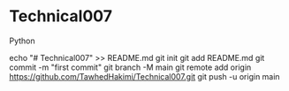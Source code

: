 # Technical007
Python


echo "# Technical007" >> README.md
git init
git add README.md
git commit -m "first commit"
git branch -M main
git remote add origin https://github.com/TawhedHakimi/Technical007.git
git push -u origin main
